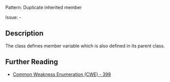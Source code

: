 Pattern: Duplicate inherited member

Issue: -

## Description

The class defines member variable which is also defined in its parent class.

## Further Reading

* [Common Weakness Enumeration (CWE) - 398](https://cwe.mitre.org/data/definitions/398.html)